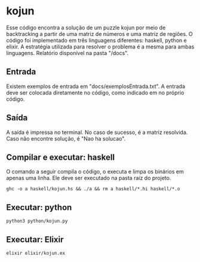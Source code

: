 # kojun

Esse código encontra a solução de um puzzle kojun por meio de backtracking a partir de uma
matriz de números e uma matriz de regiões. O código foi implementado em três linguagens diferentes: haskell, python e elixir. 
A estratégia utilizada para resolver o problema é a mesma para ambas linguagens. Relatório disponível na pasta "/docs".

## Entrada

Existem exemplos de entrada em "docs/exemplosEntrada.txt". A entrada deve ser colocada diretamente no código, como
indicado em no próprio código.

## Saída

A saída é impressa no terminal. No caso de sucesso, é a matriz resolvida. Caso não encontre solução, é "Nao ha solucao".

## Compilar e executar: haskell

O comando a seguir compila o código, o executa e limpa os binários em apenas uma linha. Ele deve ser executado na pasta raiz do projeto.

```shell
ghc -o a haskell/kojun.hs && ./a && rm a haskell/*.hi haskell/*.o
```

## Executar: python

```shell
python3 python/kojun.py
```

## Executar: Elixir
```shell
elixir elixir/kojun.ex
```

